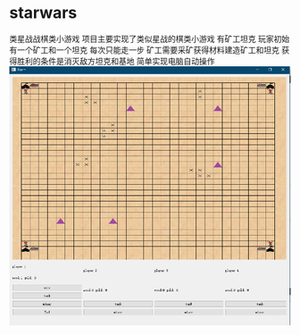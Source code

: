# starwars
类星战战棋类小游戏
项目主要实现了类似星战的棋类小游戏 有矿工坦克 玩家初始有一个矿工和一个坦克 每次只能走一步 矿工需要采矿获得材料建造矿工和坦克 获得胜利的条件是消灭敌方坦克和基地 简单实现电脑自动操作
![avatar](https://github.com/Coccccode/starwars/blob/master/menu.png)
